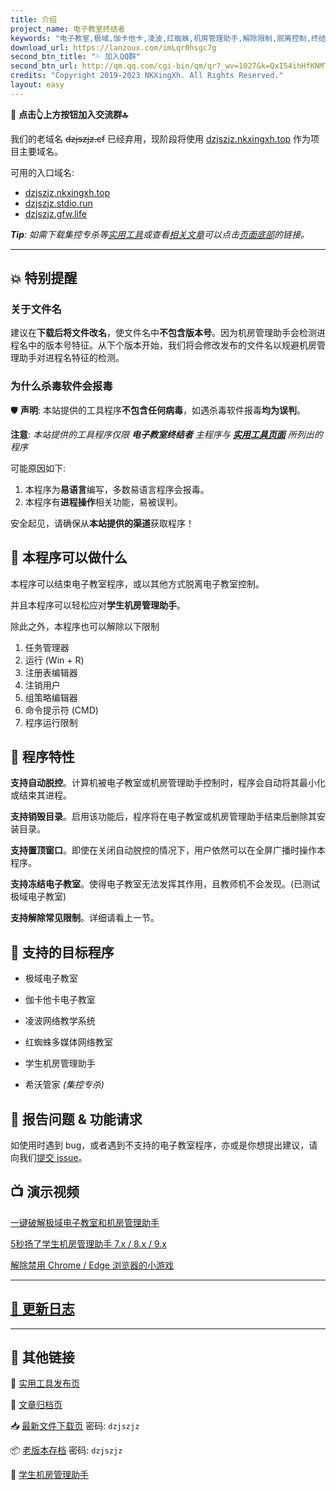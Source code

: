 ```yaml
---
title: 介绍
project_name: 电子教室终结者
keywords: "电子教室,极域,伽卡他卡,凌波,红蜘蛛,机房管理助手,解除限制,脱离控制,终结者,脱控,破解,一键,秒杀"
download_url: https://lanzoux.com/imLqr0hsgc7g
second_btn_title: "💦 加入QQ群"
second_btn_url: http://qm.qq.com/cgi-bin/qm/qr?_wv=1027&k=QxI54ihHfKNMTCD5SEQHzI4teAWrOdZi&authKey=yUzHGA8URjeZsn%2FJ9qHTZj7jtuJEhdGmWETjd1omsbo7EkgdQe2cdibxTzxWoeqN&noverify=0&group_code=831751717
credits: "Copyright 2019-2023 NKXingXh. All Rights Reserved."
layout: easy
---
```


🔔 **点击👆上方按钮加入交流群🔝**

我们的老域名 ~~dzjszjz.cf~~ 已经弃用，现阶段将使用 [dzjszjz.nkxingxh.top](https://dzjszjz.nkxingxh.top) 作为项目主要域名。

可用的入口域名: 
- [dzjszjz.nkxingxh.top](https://dzjszjz.nkxingxh.top)
- [dzjszjz.stdio.run](https://dzjszjz.stdio.run)
- [dzjszjz.gfw.life](https://dzjszjz.gfw.life)
<!-- - [dzjszjz.ip123.link](https://dzjszjz.ip123.link) -->

***Tip**: 如需下载集控专杀等[实用工具](./utils.md)或查看[相关文章](./pages.md)可以点击[页面底部](#其他链接)的链接。*

* * *

## 💥 特别提醒

### 关于文件名

建议在**下载后将文件改名**，使文件名中**不包含版本号**。因为机房管理助手会检测进程名中的版本号特征。从下个版本开始，我们将会修改发布的文件名以规避机房管理助手对进程名特征的检测。

### 为什么杀毒软件会报毒

🛡 **声明**: 本站提供的工具程序**不包含任何病毒**，如遇杀毒软件报毒**均为误判**。

**注意**: *本站提供的工具程序仅限 **电子教室终结者** 主程序与 [**实用工具页面**](./utils.md) 所列出的程序*

可能原因如下: 
1. 本程序为**易语言**编写，多数易语言程序会报毒。
1. 本程序有**进程操作**相关功能，易被误判。

安全起见，请确保从**本站提供的渠道**获取程序！

## 🔧 本程序可以做什么

本程序可以结束电子教室程序，或以其他方式脱离电子教室控制。

并且本程序可以轻松应对**学生机房管理助手**。

除此之外，本程序也可以解除以下限制

  1. 任务管理器
  1. 运行 (Win + R)
  1. 注册表编辑器
  1. 注销用户
  1. 组策略编辑器
  1. 命令提示符 (CMD)
  1. 程序运行限制

## 🧱 程序特性

**支持自动脱控**。计算机被电子教室或机房管理助手控制时，程序会自动将其最小化或结束其进程。

**支持销毁目录**。启用该功能后，程序将在电子教室或机房管理助手结束后删除其安装目录。

**支持置顶窗口**。即使在关闭自动脱控的情况下，用户依然可以在全屏广播时操作本程序。

**支持冻结电子教室**。使得电子教室无法发挥其作用，且教师机不会发现。(已测试极域电子教室)

**支持解除常见限制**。详细请看上一节。

## 🎯 支持的目标程序

* 极域电子教室

* 伽卡他卡电子教室

* 凌波网络教学系统

* 红蜘蛛多媒体网络教室

* 学生机房管理助手

* 希沃管家 *(集控专杀)*

## 📨 报告问题 & 功能请求

如使用时遇到 bug，或者遇到不支持的电子教室程序，亦或是你想提出建议，请向我们[提交 issue](https://github.com/eClassKiller/issue/issues/new/choose)。

## 📺 演示视频

[一键破解极域电子教室和机房管理助手](https://www.bilibili.com/video/BV14v411Y78n/)

[5秒扬了学生机房管理助手 7.x / 8.x / 9.x](https://www.bilibili.com/video/BV195411D7nP/)

[解除禁用 Chrome / Edge 浏览器的小游戏](https://www.bilibili.com/video/BV1Sm4y1Y7ET/)

* * *

## [📃 更新日志](./changes.md)

* * *

## 🎈 其他链接

🔨 [实用工具发布页](./utils.md)

📝 [文章归档页](./pages.md)

📥 [最新文件下载页](https://lanzoux.com/b08s1t7mb) 密码: `dzjszjz`

📦 [老版本存档](https://lanzoux.com/b08t69wfa) 密码: `dzjszjz`

🎃 [学生机房管理助手](http://www.jfglzs.com)
